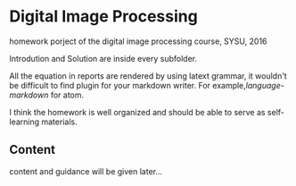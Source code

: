 # Digital Image Processing

homework porject of the digital image processing course, SYSU, 2016

Introdution and Solution are inside every subfolder.

All the equation in reports are rendered by using latext grammar, it wouldn't be difficult to find plugin for your markdown writer. For example,*language-markdown* for atom.

I think the homework is well organized and should be able to serve as self-learning materials.

## Content

content and guidance will be given later...
